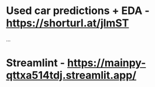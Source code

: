 # Used car predictions + EDA - https://shorturl.at/jlmST
...
# Streamlint - https://mainpy-qttxa514tdj.streamlit.app/
